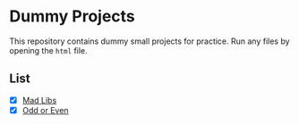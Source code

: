 # Dummy Projects
This repository contains dummy small projects for practice.
Run any files by opening the `html` file.

## List
- [x] [Mad Libs](mad-libs.html)
- [x] [Odd or Even](odd-even.html)